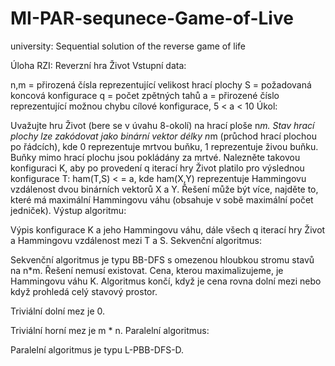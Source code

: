 MI-PAR-sequnece-Game-of-Live
=============================

university: Sequential solution of the reverse game of life

Úloha RZI: Reverzní hra Život
Vstupní data:

n,m = přirozená čísla reprezentující velikost hrací plochy
S = požadovaná koncová konfigurace
q = počet zpětných tahů
a = přirozené číslo reprezentující možnou chybu cílové konfigurace, 5 < a < 10
Úkol:

Uvažujte hru Život (bere se v úvahu 8-okolí) na hrací ploše n*m. Stav hrací plochy lze zakódovat jako binární vektor délky n*m (průchod hrací plochou po řádcích), kde 0 reprezentuje mrtvou buňku, 1 reprezentuje živou buňku. Buňky mimo hrací plochu jsou pokládány za mrtvé. Nalezněte takovou konfiguraci K, aby po provedení q iterací hry Život platilo pro výslednou konfigurace T: ham(T,S) < = a, kde ham(X,Y) reprezentuje Hammingovu vzdálenost dvou binárních vektorů X a Y. Řešení může být více, najděte to, které má maximální Hammingovu váhu (obsahuje v sobě maximální počet jedniček).
Výstup algoritmu:

Výpis konfigurace K a jeho Hammingovu váhu, dále všech q iterací hry Život a Hammingovu vzdálenost mezi T a S.
Sekvenční algoritmus:

Sekvenční algoritmus je typu BB-DFS s omezenou hloubkou stromu stavů na n*m. Řešení nemusí existovat.
Cena, kterou maximalizujeme, je Hammingovu váhu K. Algoritmus končí, když je cena rovna dolní mezi nebo když prohledá celý stavový prostor.

Triviální dolní mez je 0.

Triviální horní mez je m * n.
Paralelní algoritmus:

Paralelní algoritmus je typu L-PBB-DFS-D. 